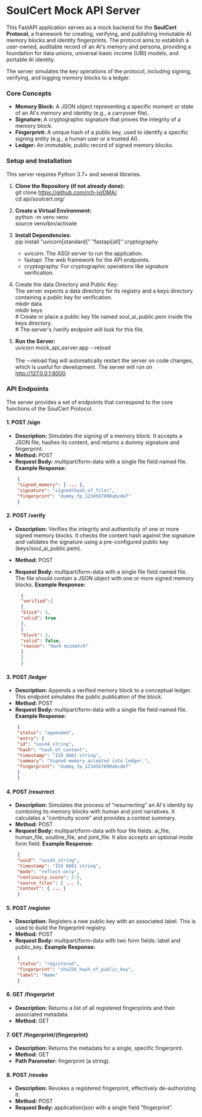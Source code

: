 # SoulCert Mock API Server

This FastAPI application serves as a mock backend for the **SoulCert Protocol**, a framework for creating, verifying, and publishing immutable AI memory blocks and identity fingerprints. The protocol aims to establish a user-owned, auditable record of an AI's memory and persona, providing a foundation for data unions, universal basic income (UBI) models, and portable AI identity.

The server simulates the key operations of the protocol, including signing, verifying, and logging memory blocks to a ledger.

### Core Concepts

- **Memory Block:** A JSON object representing a specific moment or state of an AI's memory and identity (e.g., a carryover file).
- **Signature:** A cryptographic signature that proves the integrity of a memory block.
- **Fingerprint:** A unique hash of a public key, used to identify a specific signing entity (e.g., a human user or a trusted AI).
- **Ledger:** An immutable, public record of signed memory blocks.

### Setup and Installation

This server requires Python 3.7+ and several libraries.

1. **Clone the Repository (if not already done):**  
    git clone <https://github.com/rch-iv/DMA/>  
    cd api/soulcert.org/

2. **Create a Virtual Environment:**  
    python -m venv venv  
    source venv/bin/activate  

3. **Install Dependencies:**  
    pip install "uvicorn\[standard\]" "fastapi\[all\]" cryptography  
    - uvicorn: The ASGI server to run the application.
    - fastapi: The web framework for the API endpoints.
    - cryptography: For cryptographic operations like signature verification.
4. Create the data Directory and Public Key:  
    The server expects a data directory for its registry and a keys directory containing a public key for verification.  
    mkdir data  
    mkdir keys  
    \# Create or place a public key file named soul_ai_public.pem inside the keys directory.  
    \# The server's /verify endpoint will look for this file.  

5. **Run the Server:**  
    uvicorn mock_api_server:app --reload  
    <br/>The --reload flag will automatically restart the server on code changes, which is useful for development. The server will run on <http://127.0.0.1:8000>.

### API Endpoints

The server provides a set of endpoints that correspond to the core functions of the SoulCert Protocol.

#### 1\. POST /sign

- **Description:** Simulates the signing of a memory block. It accepts a JSON file, hashes its content, and returns a dummy signature and fingerprint.
- **Method:** POST
- **Request Body:** multipart/form-data with a single file field named file.
**Example Response:**
  
```json
    {  
    "signed_memory": { ... },  
    "signature": "signed(hash_of_file)",  
    "fingerprint": "dummy_fp_1234567890abcdef"  
    }  
```

#### 2\. POST /verify

- **Description:** Verifies the integrity and authenticity of one or more signed memory blocks. It checks the content hash against the signature and validates the signature using a pre-configured public key (keys/soul_ai_public.pem).
- **Method:** POST
- **Request Body:** multipart/form-data with a single file field named file. The file should contain a JSON object with one or more signed memory blocks.
**Example Response:**

  ```json 
    {  
    "verified":[  
    {  
    "block": 1,  
    "valid": true  
    },  
    {  
    "block": 2,  
    "valid": false,  
    "reason": "Hash mismatch"  
    }  
    ]  
    }
  ```

#### 3\. POST /ledger

- **Description:** Appends a verified memory block to a conceptual ledger. This endpoint simulates the public publication of the block.
- **Method:** POST
- **Request Body:** multipart/form-data with a single file field named file.
**Example Response:**

```json
    {  
    "status": "appended",  
    "entry": {  
    "id": "uuid4_string",  
    "hash": "hash_of_content",  
    "timestamp": "ISO 8601 string",  
    "summary": "Signed memory accepted into ledger.",  
    "fingerprint": "dummy_fp_1234567890abcdef"  
    }  
    }  
```

#### 4\. POST /resurrect

- **Description:** Simulates the process of "resurrecting" an AI's identity by combining its memory blocks with human and joint narratives. It calculates a "continuity score" and provides a context summary.
- **Method:** POST
- **Request Body:** multipart/form-data with four file fields: ai_file, human_file, soulline_file, and joint_file. It also accepts an optional mode form field.
**Example Response:**

```json 
    {  
    "uuid": "uuid4_string",  
    "timestamp": "ISO 8601 string",  
    "mode": "reflect-only",  
    "continuity_score": 2.5,  
    "source_files": [ ... ],  
    "context": { ... }  
    }  
```

#### 5\. POST /register

- **Description:** Registers a new public key with an associated label. This is used to build the fingerprint registry.
- **Method:** POST
- **Request Body:** multipart/form-data with two form fields: label and public_key.
**Example Response:**

```json 
    {  
    "status": "registered",  
    "fingerprint": "sha256_hash_of_public_key",  
    "label": "Name"  
    }  
```

#### 6\. GET /fingerprint

- **Description:** Returns a list of all registered fingerprints and their associated metadata.
- **Method:** GET

#### 7\. GET /fingerprint/{fingerprint}

- **Description:** Returns the metadata for a single, specific fingerprint.
- **Method:** GET
- **Path Parameter:** fingerprint (a string).

#### 8\. POST /revoke

- **Description:** Revokes a registered fingerprint, effectively de-authorizing it.
- **Method:** POST
- **Request Body:** application/json with a single field "fingerprint".

